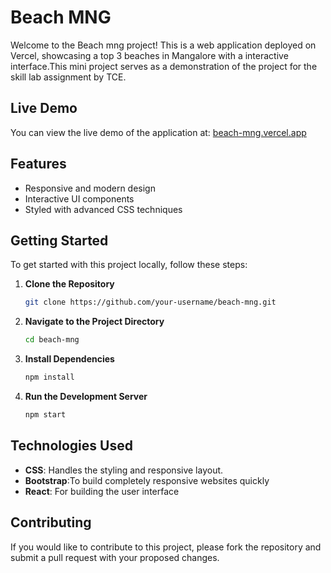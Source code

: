 # Beach MNG

Welcome to the Beach mng project! This is a web application deployed on Vercel, showcasing a top 3 beaches in Mangalore with a interactive interface.This mini project serves as a demonstration of the project for the skill lab assignment by TCE.


## Live Demo

You can view the live demo of the application at: [beach-mng.vercel.app]([https://beach-ashy.vercel.app/](https://beach-mng.vercel.app/))

## Features

- Responsive and modern design
- Interactive UI components
- Styled with advanced CSS techniques

## Getting Started

To get started with this project locally, follow these steps:

1. **Clone the Repository**

   ```bash
   git clone https://github.com/your-username/beach-mng.git
2. **Navigate to the Project Directory**

   ```bash
   cd beach-mng
3. **Install Dependencies**

   ```bash
   npm install
4. **Run the Development Server**

   ```bash
   npm start


## Technologies Used


- **CSS**: Handles the styling and responsive layout.
- **Bootstrap**:To build completely responsive websites quickly
- **React**: For building the user interface


## Contributing
If you would like to contribute to this project, please fork the repository and submit a pull request with your proposed changes.

